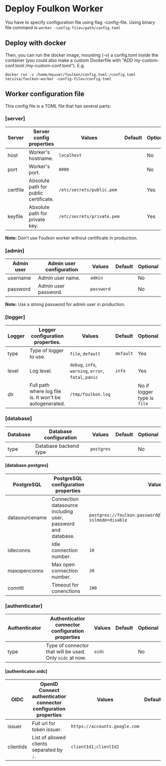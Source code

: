 # Deploy Foulkon Worker

 You have to specify configuration file using flag -config-file. Using binary file command is `worker -config-file=/path/config.toml`
 
## Deploy with docker
Then, you can run the docker image, mounting (-v) a config.toml inside the container (you could also make a custom Dockerfile with "ADD my-custom-conf.toml /my-custom-conf.toml").
E.g. 
 ```
 docker run -v /home/myuser/foulkon/config.toml:/config.toml tecsisa/foulkon-worker -config-file=/config.toml
 ```
 
## Worker configuration file 
 This config file is a TOML file that has several parts:
 
### [server] 
| Server   | Server config properties              | Values                     | Default | Optional |
|----------|---------------------------------------|----------------------------|---------|----------|
| host     | Worker's hostname.                    | `localhost`                |         | No       |
| port     | Worker's port.                        | `8000`                     |         | No       |
| certfile | Absolute path for public certificate. | `/etc/secrets/public.pem`  |         | Yes      |
| keyfile  | Absolute path for private key.        | `/etc/secrets/private.pem` |         | Yes      |

__Note:__ Don't use Foulkon worker without certificate in production.

### [admin] 
| Admin user | Admin user configuration | Values     | Default | Optional |
|------------|--------------------------|------------|---------|----------|
| username   | Admin user name.         | `admin`    |         | No       |
| password   | Admin user password.     | `password` |         | No       |

__Note:__ Use a strong password for admin user in production.

### [logger] 
| Logger | Logger configuration properties.                        | Values                                                | Default   | Optional                    |
|--------|---------------------------------------------------------|-------------------------------------------------------|-----------|-----------------------------|
| type   | Type of logger to use.                                  | `file`, `default`                                     | `default` | Yes                         |
| level  | Log level.                                              | `debug`, `info`, `warning`, `error`, `fatal`, `panic` | `info`    | Yes                         |
| dir    | Full path where log file is. It won't be autogenerated. | `/tmp/foulkon.log`                                    |           | No if logger type is `file` |

### [database]
| Database | Database configuration | Values     | Default | Optional |
|----------|------------------------|------------|---------|----------|
| type     | Database backend type  | `postgres` |         | No       |

#### [database.postgres]
| PostgreSQL     | PostgreSQL configuration properties                          | Values                                                                 | Default | Optional |
|----------------|--------------------------------------------------------------|------------------------------------------------------------------------|---------|----------|
| datasourcename | Connection datasource including user, password and database. | `postgres://foulkon:password@localhost:5432/foulkondb?sslmode=disable` |         | No       |
| idleconns      | Idle connection number.                                      | `10`                                                                   | 5       | Yes      |
| maxopenconns   | Max open connection number.                                  | `20`                                                                   | 20      | Yes      |
| connttl        | Timeout for conenctions                                      | `200`                                                                  | 300     | Yes      |
 
### [authenticator]
| Authenticator | Authenticatior connector configuration properties        | Values | Default | Optional |
|---------------|----------------------------------------------------------|--------|---------|----------|
| type          | Type of connector that will be used. Only `oidc` at now. | `oidc` |         | No       |

#### [authenticator.oidc]
| OIDC      | OpenID Connect authenticatior connector configuration properties | Values                        | Default | Optional |
|-----------|------------------------------------------------------------------|-------------------------------|---------|----------|
| issuer    | Full url for token issuer.                                       | `https://accounts.google.com` |         | No       |
| clientids | List of allowed clients separated by `;`.                        | `clientId1;clientId2`         |         | No       |